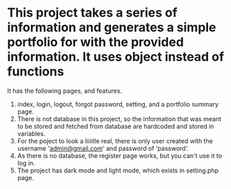 # This project takes a series of information and generates a simple portfolio for with the provided information. It uses object instead of functions

It has the following pages, and features.

1. index, login, logout, forgot password, setting, and a portfolio summary page.
2. There is not database in this project, so the information that was meant to be stored and fetched from database are hardcoded and stored in variables.
3. For the poject to look a liiiitle real, there is only user created with the username 'admin@gmail.com' and password of 'password'.
4. As there is no database, the register page works, but you can't use it to log in.
5. The project has dark mode and light mode, which exists in setting.php page.
